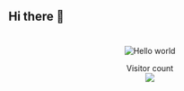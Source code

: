 ## Hi there 👋
<h1 align="center"></h1>

<p align="center">
  <img src="https://media.dev.to/cdn-cgi/image/width=800%2Cheight=%2Cfit=scale-down%2Cgravity=auto%2Cformat=auto/https%3A%2F%2Fdev-to-uploads.s3.amazonaws.com%2Fi%2F9mtznxfpdeuq48ed1el8.gif" alt="Hello world">
</p>

<p align="center">
  Visitor count<br>
  <img src="https://profile-counter.glitch.me/t3mpt-huh/count.svg" />
</p>
